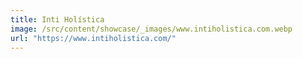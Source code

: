 ```yaml
---
title: Inti Holística
image: /src/content/showcase/_images/www.intiholistica.com.webp
url: "https://www.intiholistica.com/"
---
```


